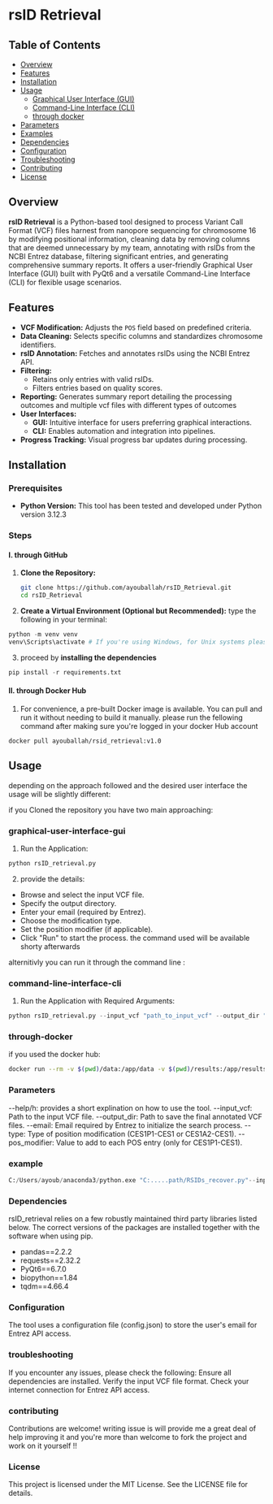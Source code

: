 # rsID Retrieval

## Table of Contents
- [Overview](#overview)
- [Features](#features)
- [Installation](#installation)
- [Usage](#usage)
  - [Graphical User Interface (GUI)](#graphical-user-interface-gui)
  - [Command-Line Interface (CLI)](#command-line-interface-cli)
  - [through docker](#through-docker)
- [Parameters](#parameters)
- [Examples](#example)
- [Dependencies](#dependencies)
- [Configuration](#configuration)
- [Troubleshooting](#troubleshooting)
- [Contributing](#contributing)
- [License](#license)
## Overview

**rsID Retrieval** is a Python-based tool designed to process Variant Call Format (VCF) files harnest from nanopore sequencing for chromosome 16 by modifying positional information, cleaning data by removing columns that are deemed unnecessary by my team, annotating with rsIDs from the NCBI Entrez database, filtering significant entries, and generating comprehensive summary reports. It offers a user-friendly Graphical User Interface (GUI) built with PyQt6 and a versatile Command-Line Interface (CLI) for flexible usage scenarios.

## Features

- **VCF Modification:** Adjusts the `POS` field based on predefined criteria.
- **Data Cleaning:** Selects specific columns and standardizes chromosome identifiers.
- **rsID Annotation:** Fetches and annotates rsIDs using the NCBI Entrez API.
- **Filtering:** 
  - Retains only entries with valid rsIDs.
  - Filters entries based on quality scores.
- **Reporting:** Generates summary report detailing the processing outcomes and multiple vcf files with different types of outcomes 
- **User Interfaces:**
  - **GUI:** Intuitive interface for users preferring graphical interactions.
  - **CLI:** Enables automation and integration into pipelines.
- **Progress Tracking:** Visual progress bar updates during processing.

## Installation

### Prerequisites
- **Python Version:** This tool has been tested and developed under Python version 3.12.3 

### Steps
#### I. through GitHub
1. **Clone the Repository:**
   ```bash
   git clone https://github.com/ayouballah/rsID_Retrieval.git 
   cd rsID_Retrieval 
   ```
2. **Create a Virtual Environment (Optional but Recommended):**
type the following in your terminal:
```python
python -m venv venv
venv\Scripts\activate # If you're using Windows, for Unix systems please use (source venv/bin/activate)
```
3. proceed by **installing the dependencies**
```Python
pip install -r requirements.txt
```
#### II. through Docker Hub

1. For convenience, a pre-built Docker image is available. You can pull and run it without needing to build it manually.
please run the fellowing command after making sure you're logged in your docker Hub account 
```
docker pull ayouballah/rsid_retrieval:v1.0
```

## Usage   
depending on the approach followed and the desired user interface the usage will be slightly different:

if you Cloned the repository you have two main approaching:

### graphical-user-interface-gui
1. Run the Application:
```python
python rsID_retrieval.py
```
2. provide the details:
- Browse and select the input VCF file.
- Specify the output directory.
- Enter your email (required by Entrez).
- Choose the modification type.
- Set the position modifier (if applicable).
- Click "Run" to start the process.
the command used will be available shorty afterwards

alternitivly you can run it through the command line :
### command-line-interface-cli
1. Run the Application with Required Arguments:
```python
python rsID_retrieval.py --input_vcf "path_to_input_vcf" --output_dir "path_to_output_dir" --email "your_email" --type modification_type --pos_modifier value
```

### through-docker 
if you used the docker hub:

```bash
docker run --rm -v $(pwd)/data:/app/data -v $(pwd)/results:/app/results rsid_retrieval --input_vcf "data/input.vcf" --output_dir "results" --email "your_email@example.com" --type CES1P1/CES1A2-CES1 --pos_modifier 55758218
```
### Parameters
--help/h: provides a short explination on how to use the tool.
--input_vcf: Path to the input VCF file.
--output_dir: Path to save the final annotated VCF files.
--email: Email required by Entrez to initialize the search process.
--type: Type of position modification (CES1P1-CES1 or CES1A2-CES1).
--pos_modifier: Value to add to each POS entry (only for CES1P1-CES1).

### example
```python
C:/Users/ayoub/anaconda3/python.exe "C:.....path/RSIDs_recover.py"--input_vcf "c:...../S8 Ces1p1 Ces1.vcf" --output_dir "c:..../stuff" --type CES1P1-CES1 --email "gmail.com" --pos_modifier 55758218
```
### Dependencies
rsID_retrieval relies on a few robustly maintained third party libraries listed below. The correct versions of the packages are installed together with the software when using pip.
- pandas==2.2.2
- requests==2.32.2
- PyQt6==6.7.0
- biopython==1.84
- tqdm==4.66.4
### Configuration
The tool uses a configuration file (config.json) to store the user's email for Entrez API access.


### troubleshooting 
If you encounter any issues, please check the following:
Ensure all dependencies are installed.
Verify the input VCF file format.
Check your internet connection for Entrez API access.


### contributing 
Contributions are welcome! writing issue is will provide me a great deal of help improving it and you're more than welcome to fork the project and work on it yourself !!


### License
This project is licensed under the MIT License. See the LICENSE file for details.
